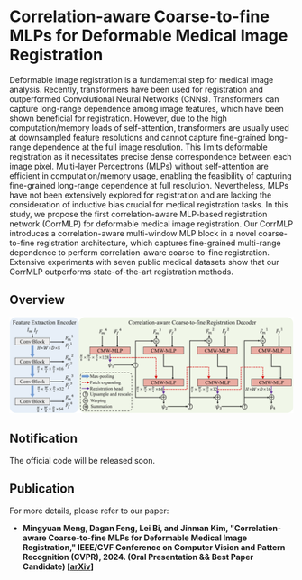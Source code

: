 # Correlation-aware Coarse-to-fine MLPs for Deformable Medical Image Registration
Deformable image registration is a fundamental step for medical image analysis. Recently, transformers have been used for registration and outperformed Convolutional Neural Networks (CNNs). Transformers can capture long-range dependence among image features, which have been shown beneficial for registration. However, due to the high computation/memory loads of self-attention, transformers are usually used at downsampled feature resolutions and cannot capture fine-grained long-range dependence at the full image resolution. This limits deformable registration as it necessitates precise dense correspondence between each image pixel. Multi-layer Perceptrons (MLPs) without self-attention are efficient in computation/memory usage, enabling the feasibility of capturing fine-grained long-range dependence at full resolution. Nevertheless, MLPs have not been extensively explored for registration and are lacking the consideration of inductive bias crucial for medical registration tasks. In this study, we propose the first correlation-aware MLP-based registration network (CorrMLP) for deformable medical image registration. Our CorrMLP introduces a correlation-aware multi-window MLP block in a novel coarse-to-fine registration architecture, which captures fine-grained multi-range dependence to perform correlation-aware coarse-to-fine registration. Extensive experiments with seven public medical datasets show that our CorrMLP outperforms state-of-the-art registration methods.

## Overview
![Overview](https://github.com/MungoMeng/Registration-CorrMLP/blob/master/Figure/Overview.png)

## Notification
The official code will be released soon.

## Publication
For more details, please refer to our paper:
* **Mingyuan Meng, Dagan Feng, Lei Bi, and Jinman Kim, "Correlation-aware Coarse-to-fine MLPs for Deformable Medical Image Registration," IEEE/CVF Conference on Computer Vision and Pattern Recognition (CVPR), 2024. (Oral Presentation && Best Paper Candidate) [[arXiv](https://arxiv.org/abs/2406.00123)]**
